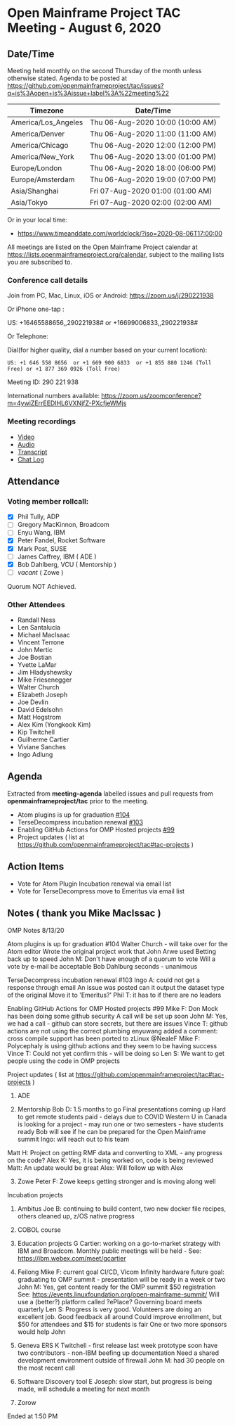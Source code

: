 # Open Mainframe Project TAC Meeting - August 6, 2020

## Date/Time

Meeting held monthly on the second Thursday of the month unless otherwise stated. Agenda to be posted at https://github.com/openmainframeproject/tac/issues?q=is%3Aopen+is%3Aissue+label%3A%22meeting%22

| Timezone | Date/Time |
|----------|-----------|
| America/Los_Angeles | Thu 06-Aug-2020 10:00 (10:00 AM) |
| America/Denver | Thu 06-Aug-2020 11:00 (11:00 AM) |
| America/Chicago | Thu 06-Aug-2020 12:00 (12:00 PM) |
| America/New_York | Thu 06-Aug-2020 13:00 (01:00 PM) |
| Europe/London | Thu 06-Aug-2020 18:00 (06:00 PM) |
| Europe/Amsterdam | Thu 06-Aug-2020 19:00 (07:00 PM) |
| Asia/Shanghai | Fri 07-Aug-2020 01:00 (01:00 AM) |
| Asia/Tokyo | Fri 07-Aug-2020 02:00 (02:00 AM) |

Or in your local time:
* https://www.timeanddate.com/worldclock/?iso=2020-08-06T17:00:00

All meetings are listed on the Open Mainframe Project calendar at https://lists.openmainframeproject.org/calendar, subject to the mailing lists you are subscribed to.

### Conference call details

Join from PC, Mac, Linux, iOS or Android: https://zoom.us/j/290221938

Or iPhone one-tap :

US: +16465588656,,290221938#  or +16699006833,,290221938#

Or Telephone:

Dial(for higher quality, dial a number based on your current location):

    US: +1 646 558 8656  or +1 669 900 6833  or +1 855 880 1246 (Toll Free) or +1 877 369 0926 (Toll Free)

Meeting ID: 290 221 938

International numbers available: https://zoom.us/zoomconference?m=4ywiZErrEEDIHL6VXNjfZ-PXcfjeWMjs

### Meeting recordings

* [Video](20200806-video.mp4)
* [Audio](20200806-audio.m4a)
* [Transcript](20200806-transcript.vtt)
* [Chat Log](20200806-chatlog.txt)

## Attendance

### Voting member rollcall:

- [x] Phil Tully, ADP
- [ ] Gregory MacKinnon, Broadcom
- [ ] Enyu Wang, IBM
- [x] Peter Fandel, Rocket Software
- [x] Mark Post, SUSE
- [ ] James Caffrey, IBM ( ADE )
- [x] Bob Dahlberg, VCU ( Mentorship )
- [ ] _vacant_ ( Zowe )

Quorum NOT Achieved.

### Other Attendees

- Randall Ness
- Len Santalucia
- Michael MacIsaac
- Vincent Terrone
- John Mertic
- Joe Bostian
- Yvette LaMar
- Jim Hladyshewsky
- Mike Friesenegger
- Walter Church
- Elizabeth Joseph
- Joe Devlin
- David Edelsohn
- Matt Hogstrom
- Alex Kim (Yongkook Kim)
- Kip Twitchell
- Guilherme Cartier
- Viviane Sanches
- Ingo Adlung

## Agenda

Extracted from **meeting-agenda** labelled issues and pull requests from **openmainframeproject/tac** prior to the meeting.

* Atom plugins is up for graduation [#104](https://github.com/openmainframeproject/tac/issues/104)
* TerseDecompress incubation renewal [#103](https://github.com/openmainframeproject/tac/issues/103)
* Enabling GitHub Actions for OMP Hosted projects [#99](https://github.com/openmainframeproject/tac/issues/99)
* Project updates ( list at https://github.com/openmainframeproject/tac#tac-projects )

## Action Items

- Vote for Atom Plugin Incubation renewal via email list
- Vote for TerseDecompress move to Emeritus via email list

## Notes ( thank you Mike MacIssac )

OMP Notes   8/13/20
 
Atom plugins is up for graduation #104
  Walter Church - will take over for the Atom editor
    Wrote the original project work that John Arwe used
    Betting back up to speed
  John M: Don't have enough of a quorum to vote
    Will a vote by e-mail be acceptable
  Bob Dahlburg seconds - unanimous
 
TerseDecompress incubation renewal #103
  Ingo A: could not get a response through email
  An issue was posted can it output the dataset type of the original
  Move it to 'Emeritus?'
  Phil T: it has to if there are no leaders
 
Enabling GitHub Actions for OMP Hosted projects #99
  Mike F: Don Mock has been doing some github security
          A call will be set up soon
  John M: Yes, we had a call - github can store secrets, but there are issues
  Vince T: github actions are not using the correct plumbing
  enyuwang added a comment: cross compile support has been ported to zLinux @NealeF
  Mike F: Polycephaly is using github actions and they seem to be having success
  Vince T: Could not yet confirm this - will be doing so
  Len S: We want to get people using the code in OMP projects
 
Project updates ( list at https://github.com/openmainframeproject/tac#tac-projects )
 
1) ADE
 
2) Mentorship
   Bob D: 1.5 months to go
     Final presentations coming up
     Hard to get remote students paid - delays due to COVID
     Western U in Canada is looking for a project - may run one or two semesters - have students ready
     Bob will see if he can be prepared for the Open Mainframe summit
     Ingo: will reach out to his team
 
Matt H: Project on getting RMF data and converting to XML - any progress on the code?
Alex K: Yes, it is being worked on, code is being reviewed
Matt:   An update would be great
Alex:   Will follow up with Alex
 
3) Zowe
   Peter F: Zowe keeps getting stronger and is moving along well
 
Incubation projects
1) Ambitus
   Joe B: continuing to build content, two new docker file recipes, others cleaned up, z/OS native progress
 
2) COBOL course
 
3) Education projects
   G Cartier: working on a go-to-market strategy with IBM and Broadcom.
     Monthly public meetings will be held - See: https://ibm.webex.com/meet/gcartier
 
4) Feilong
   Mike F: current goal CI/CD, Vicom Infinity hardware
           future goal: graduating to
           OMP summit - presentation will be ready in a week or two
   John M: Yes, get content ready for the OMP summit  $50 registration
           See: https://events.linuxfoundation.org/open-mainframe-summit/
           Will use a (better?) platform called ?ePlace?
   Governing board meets quarterly
   Len S: Progress is very good. Volunteers are doing an excellent job.
          Good feedback all around
          Could improve enrollment, but $50 for attendees and $15 for students is fair
          One or two more sponsors would help
   John
 
5) Geneva ERS
   K Twitchell - first release last week
    prototype soon
    have two contributors - non-IBM
    beefing up documentation
    Need a shared development environment outside of firewall
   John M: had 30 people on the most recent call
 
6) Software  Discovery tool
   E Joseph: slow start, but progress is being made, will schedule a meeting for next month
 
7) Zorow
 
Ended at 1:50 PM
